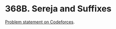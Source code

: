 # 368B. Sereja and Suffixes

[Problem statement on Codeforces](https://codeforces.com/problemset/problem/368/B?locale=en).